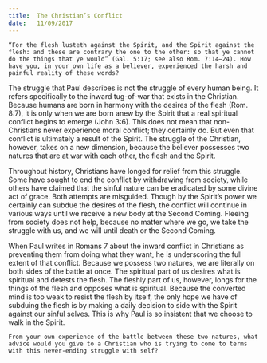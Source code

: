 ```yaml
---
title:  The Christian’s Conflict
date:   11/09/2017
---
```


`“For the flesh lusteth against the Spirit, and the Spirit against the flesh: and these are contrary the one to the other: so that ye cannot do the things that ye would” (Gal. 5:17; see also Rom. 7:14–24). How have you, in your own life as a believer, experienced the harsh and painful reality of these words?`

The struggle that Paul describes is not the struggle of every human being. It refers specifically to the inward tug-of-war that exists in the Christian. Because humans are born in harmony with the desires of the flesh (Rom. 8:7), it is only when we are born anew by the Spirit that a real spiritual conflict begins to emerge (John 3:6). This does not mean that non-Christians never experience moral conflict; they certainly do. But even that conflict is ultimately a result of the Spirit. The struggle of the Christian, however, takes on a new dimension, because the believer possesses two natures that are at war with each other, the flesh and the Spirit.

Throughout history, Christians have longed for relief from this struggle. Some have sought to end the conflict by withdrawing from society, while others have claimed that the sinful nature can be eradicated by some divine act of grace. Both attempts are misguided. Though by the Spirit’s power we certainly can subdue the desires of the flesh, the conflict will continue in various ways until we receive a new body at the Second Coming. Fleeing from society does not help, because no matter where we go, we take the struggle with us, and we will until death or the Second Coming.

When Paul writes in Romans 7 about the inward conflict in Christians as preventing them from doing what they want, he is underscoring the full extent of that conflict. Because we possess two natures, we are literally on both sides of the battle at once. The spiritual part of us desires what is spiritual and detests the flesh. The fleshly part of us, however, longs for the things of the flesh and opposes what is spiritual. Because the converted mind is too weak to resist the flesh by itself, the only hope we have of subduing the flesh is by making a daily decision to side with the Spirit against our sinful selves. This is why Paul is so insistent that we choose to walk in the Spirit.

`From your own experience of the battle between these two natures, what advice would you give to a Christian who is trying to come to terms with this never-ending struggle with self?`

